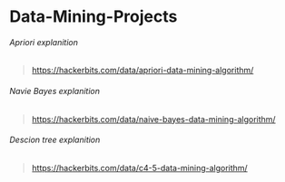 # Data-Mining-Projects

###### Apriori explanition
> https://hackerbits.com/data/apriori-data-mining-algorithm/

###### Navie Bayes explanition
> https://hackerbits.com/data/naive-bayes-data-mining-algorithm/

###### Descion tree explanition
> https://hackerbits.com/data/c4-5-data-mining-algorithm/
